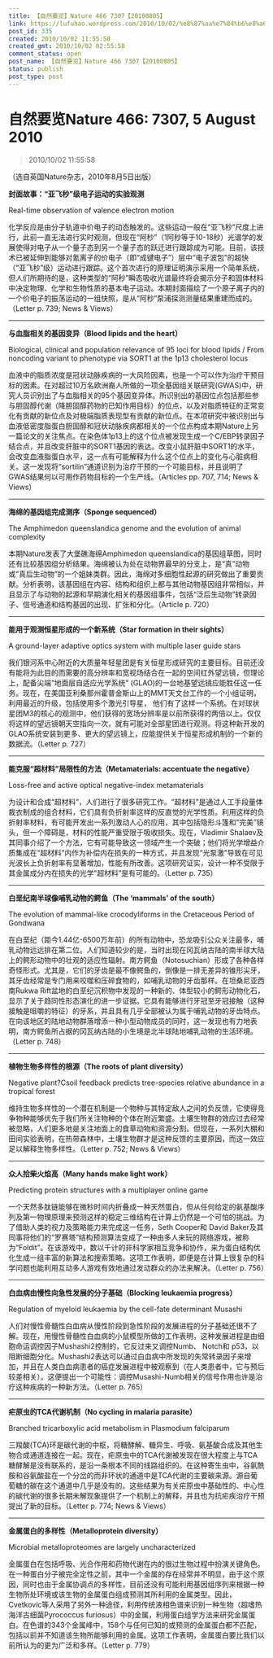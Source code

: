 ```yaml
---
title: 【自然要览】Nature 466 7307【20100805】
link: https://lufuhao.wordpress.com/2010/10/02/%e8%87%aa%e7%84%b6%e8%a6%81%e8%a7%88nature-466-7307-5-august-2010/
post_id: 335
created: 2010/10/02 11:55:58
created_gmt: 2010/10/02 02:55:58
comment_status: open
post_name: 【自然要览】Nature 466 7307【20100805】
status: publish
post_type: post
---
```


# 自然要览Nature 466: 7307, 5 August 2010

> 2010/10/02 11:55:58

 

（选自英国Nature杂志，2010年8月5日出版）

**封面故事：“亚飞秒”级电子运动的实验观测**

Real-time observation of valence electron motion

化学反应是由分子轨道中价电子的动态触发的。这些运动一般在“亚飞秒”尺度上进行，此前一直无法进行实时观测，但现在“阿秒”（1阿秒等于10-18秒）光谱学的发展使得对电子从一个量子态到另一个量子态的跃迁进行跟踪成为可能。目前，该技术已被延伸到能够对氪离子的价电子（即“成键电子”）层中“电子波包”的超快（“亚飞秒”级）运动进行跟踪。这个首次进行的原理证明演示采用一个简单系统，但人们所期待的是，这种类型的“阿秒”瞬态吸收光谱最终将会揭示分子和固体材料中决定物理、化学和生物性质的基本电子运动。本期封面描绘了一个原子离子内的一个价电子的振荡运动的一组快照，是从“阿秒”泵浦探测测量结果重建而成的。（Letter p. 739; News & Views）

***

**与血脂相关的基因变异（Blood lipids and the heart）**

Biological, clinical and population relevance of 95 loci for blood lipids / From noncoding variant to phenotype via SORT1 at the 1p13 cholesterol locus

血液中的脂质浓度是冠状动脉疾病的一大风险因素，也是一个可以作为治疗干预目标的因素。在对超过10万名欧洲裔人所做的一项全基因组关联研究(GWAS)中，研究人员识别出了与血脂相关的95个基因变异体。所识别出的基因位点包括那些参与胆固醇代谢（降胆固醇药物的已知作用目标）的位点，以及对脂质特征的正常变化有贡献的新位点及对极端脂质表现型有贡献的新位点。在本项研究中被识别出与血液低密度脂蛋白胆固醇和冠状动脉疾病都相关的一个位点构成本期Nature上另一篇论文的关注焦点。在染色体1p13上的这个位点被发现生成一个C/EBP转录因子结合点，并且改变肝脏中的SORT1基因的表达。改变小鼠肝脏中SORT1的水平，会改变血液脂蛋白水平，这一点有可能解释为什么这个位点上的变化与心脏病相关。这一发现将“sortilin”通道识别为治疗干预的一个可能目标，并且说明了GWAS结果何以可用作药物目标的一个生产线。（Articles pp. 707, 714; News & Views）

***

**海绵的基因组完成测序（Sponge sequenced）**

The Amphimedon queenslandica genome and the evolution of animal complexity

本期Nature发表了大堡礁海绵Amphimedon queenslandica的基因组草图，同时还有比较基因组分析结果。海绵被认为处在动物界最早的分支上，是“真”动物或“真后生动物”的一个姐妹类群。因此，海绵对多细胞性起源的研究做出了重要贡献。分析表明，该基因组在内容、结构和组织上都与其他动物基因组非常相似，并且显示了与动物的起源和早期演化相关的基因组事件，包括“泛后生动物”转录因子、信号通道和结构基因的出现、扩张和分化。（Article p. 720）

***

**能用于观测恒星形成的一个新系统（Star formation in their sights）**

A ground-layer adaptive optics system with multiple laser guide stars

我们银河系中心附近的大质量年轻星团是有关恒星形成研究的主要目标。目前还没有能将为此目的而需要的高分辨率和宽视场结合在一起的空间红外望远镜，但理论上，配备尖端“地面层自适应光学系统” (GLAO)的一台地基望远镜应能胜任这一任务。现在，在美国亚利桑那州霍普金斯山上的MMT天文台工作的一个小组证明，利用最近的升级，包括使用多个激光引导星， 他们有了这样一个系统。在对球状星团M3的核心的观测中，他们获得的宽场分辨率是以前所获得的两倍以上。仅仅将这样的望远镜朝天空指向一次，就有可能对全部星团进行观测。将这种新开发的GLAO系统安装到更多、更大的望远镜上，应能提供关于恒星形成机制的一个新的数据流。（Letter p. 727）

***

**能克服“超材料”局限性的方法（Metamaterials: accentuate the negative）**

Loss-free and active optical negative-index metamaterials

为设计和合成“超材料”，人们进行了很多研究工作。“超材料”是通过人工手段量体裁衣制成的组合材料，它们具有负折射率这样的反直觉的光学性质。利用这样的负折射率材料，有可能开发出一系列激动人心的应用，其中包括隐形斗篷和“完美”镜头，但一个障碍是，材料的性能严重受限于吸收损失。现在，Vladimir Shalaev及其同事介绍了一个方法，它有可能导致这一领域产生一个突破；他们将光学增益介质集成在“超材料”内作为补偿内在损失的一种方式，并且发现“光泵激”导致在可见光波长上负折射率有显著增加，性能有所改善。这项研究证实，设计一种不受限于其金属成分内在损失的光学“超材料”是有可能的。（Letter p. 735）

***

**白垩纪南半球像哺乳动物的鳄鱼（The ‘mammals’ of the south）**

The evolution of mammal-like crocodyliforms in the Cretaceous Period of Gondwana

在白垩纪（距今1.44亿-6500万年前）的所有动物中，恐龙吸引公众关注最多，哺乳动物远远排在第二位。人们知道较少的是，当时出现在冈瓦纳古陆的南半球大陆上的鳄形动物中的壮观的适应性辐射。南方鳄鱼（Notosuchian）形成了各种各样 奇怪形式。尤其是，它们的牙齿是最不像鳄鱼的，倒像是一排无差异的锥形尖牙，其牙齿经常是专门用来咬噬和压碎食物的，如哺乳动物的牙齿那样。在坦桑尼亚西南Rukwa Rift盆地的白垩纪沉积物中发现的一种新的、体型较小的鳄形动物化石，显示了关于趋同性形态演化的进一步证据。它具有能够进行牙冠至牙冠接触（这种接触是咀嚼的特征）的牙系，并且具有几乎全部被认为属于哺乳动物的牙齿特点。在向该地区的陆地动物群落增添一种小型动物成员的同时，这一发现也有力地表明，南方鳄鱼所占据的冈瓦纳古陆的小生境是北半球陆地哺乳动物的生活环境。（Letter p. 748）

***

**植物生物多样性的根源（The roots of plant diversity）**

Negative plant?Csoil feedback predicts tree-species relative abundance in a tropical forest

维持生物多样性的一个潜在机制是一个物种与其特定敌人之间的负反馈，它使得竞争物种能够优先于我们所关注物种的个体在附近繁盛。土壤生物群的效应过去经常被忽略，人们更多地是关注地面上的食草动物和资源分割。但现在，一系列大棚和田间实验表明，在热带森林中，土壤生物群才是这种反馈的主要原因，而这一效应足以解释生物多样性。（Letter p. 752; News & Views）

***

**众人拾柴火焰高（Many hands make light work）**

Predicting protein structures with a multiplayer online game

一个天然多肽链能够在微秒时间内折叠成一种天然蛋白，但从任何给定的氨基酸序列及第一物理原理来预测这样的稳定三维结构在计算上仍然是一个可怕的挑战。为了借助人类的视力及策略能力来完成这一任务，Seth Cooper和 David Baker及其同事将他们的“罗赛塔”结构预测算法变成了一种由多人来玩的网络游戏，被称为“Foldit”。在该游戏中，数以千计的非科学家相互竞争和协作，来为蛋白结构优化生成一组丰富的新算法和搜索策略。这项工作表明，即便是在计算上很复杂的科学问题也能利用互动多人游戏有效地通过发动群众的办法来解决。（Letter p. 756）

***

**白血病由慢性向急性发展的分子基础（Blocking leukaemia progress）**

Regulation of myeloid leukaemia by the cell-fate determinant Musashi

人们对慢性骨髓性白血病从慢性阶段到急性阶段的发展进程的分子基础还很不了解。现在，用慢性骨髓性白血病的小鼠模型所做的工作表明，这种发展进程是由细胞命运调控因子Mushashi2控制的，它反过来又调控Numb、 Notch和 p53，以阻断细胞分化。Mushashi2表达可以通过白血病中所发现的失常转录因子来增加，并且在人类白血病患者的癌症发展进程中被观察到（在人类患者中，它与预后较差相关）。这便提出一个可能性：调控Musashi-Numb相关的信号作用也许是治疗这种疾病的一种新方法。（Letter p. 765）

***

**疟原虫的TCA代谢机制（No cycling in malaria parasite）**

Branched tricarboxylic acid metabolism in Plasmodium falciparum

三羧酸(TCA)环是碳代谢的中枢，将糖酵解、糖异生、呼吸、氨基酸合成及其他生物合成通道连接在一起。现在，疟原虫中的TCA代谢被发现在很大程度上与TCA糖酵解是没有联系的，是沿一条根本不同的线路组织的。在这种寄生虫中，谷氨酰胺和谷氨酸盐在一个分岔的而非环状的通道中是TCA代谢的主要碳来源。源自葡萄糖的碳在这个通道中几乎是没有的。这些结果为有关疟原虫中基础性的、中心性的碳代谢的很多长期未解现象提供了一个机制上的解释，并且也为抗疟疾治疗干预提出了新的目标。（Letter p. 774; News & Views）

***

**金属蛋白的多样性（Metalloprotein diversity）**

Microbial metalloproteomes are largely uncharacterized

金属蛋白在包括呼吸、光合作用和药物代谢在内的很过生物过程中扮演关键角色。在一种蛋白分子被完全定性之前，其中一个金属的存在经常并不明显，由于这个原因，同时也由于金属协调点的多样性，目前还没有可能利用基因组序列来根据一种生物所处环境或该生物的金属蛋白组成预测其所利用的金属类型。因此，Cvetkovic等人采用了另外一种途径，利用传统液相色谱来识别一种生物（超嗜热海洋古细菌Pyrococcus furiosus）中的金属，利用蛋白组学方法来研究金属蛋白。在色谱的343个金属峰中，158个与任何已知的或预测的金属蛋白都不匹配，包括以前并不知道该生物所能够利用的金属。这项工作表明，金属蛋白要比我们以前所认为的更为广泛和多样。（Letter p. 779）
